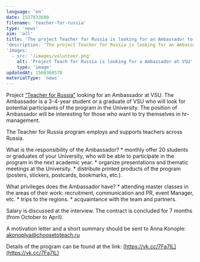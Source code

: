 ```yaml
---
language: 'en'
date: 1537833600
filename: 'teacher-for-russia'
type: 'news'
aim: 'all'
title: 'The project Teacher for Russia is looking for an Ambassador to VSU'
'description: 'The project Teacher for Russia is looking for an Ambassador to VSU.'
'images:
  - src: '/images/volunteer.png'
    alt: 'Project Teach for Russia is looking for a Ambassador at VSU'
    type: 'image'
updatedAt: 1568360578
materialType: 'news'
---
```

Project [“Teacher for Russia”](https://vk.com/choosetoteachrussia) looking for an Ambassador at VSU. The Ambassador is a 3-4-year student or a graduate of VSU who will look for potential participants of the program in the University. The position of Ambassador will be interesting for those who want to try themselves in hr-management.

The Teacher for Russia program employs and supports teachers across Russia.

What is the responsibility of the Ambassador? \* monthly offer 20 students or graduates of your University, who will be able to participate in the program in the next academic year. \* organize presentations and thematic meetings at the University. \* distribute printed products of the program (posters, stickers, postcards, bookmarks, etc.).

What privileges does the Ambassador have? \* attending master classes in the areas of their work: recruitment, communication and PR, event Manager, etc. \* trips to the regions. \* acquaintance with the team and partners.

Salary is discussed at the interview. The contract is concluded for 7 months (from October to April).

A motivation letter and a short summary should be sent to Anna Konople: [akonoplya@choosetoteach.ru](mailto:akonoplya@choosetoteach.ru)

Details of the program can be found at the link: [https://vk.cc/7Fa7IL](https://vk.cc/7Fa7IL)
